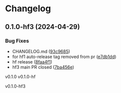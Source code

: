 # Changelog

## 0.1.0-hf3 (2024-04-29)


### Bug Fixes

* CHANGELOG.md ([93c9685](https://github.com/mohankumar-studiographene/sample-website/commit/93c96854a13d9548afa69f17c3f51e28d568c481))
* for hf1 auto-release tag removed from pr ([e7db1dd](https://github.com/mohankumar-studiographene/sample-website/commit/e7db1dd10c97b86895766b42cac47617ac0edfc7))
* hf release ([8faa4f1](https://github.com/mohankumar-studiographene/sample-website/commit/8faa4f1e7c4c126e2fd0303ce5ff28752e037d27))
* hf3 main PR closed ([7ba456e](https://github.com/mohankumar-studiographene/sample-website/commit/7ba456e3d674310cbdb1483d78b8ca8028afd593))

v0.1.0
v0.1.0-hf

v0.1.0-hf3
